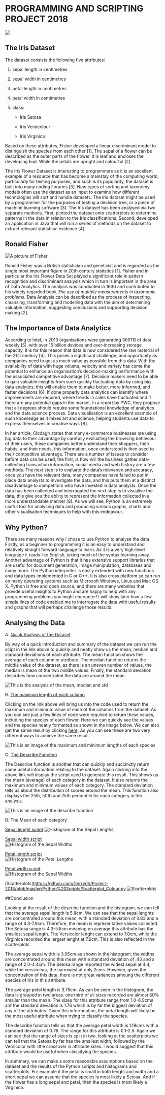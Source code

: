    # **PROGRAMMING AND SCRIPTING PROJECT 2018**
   
   ![](Flower2.jpg)
   
   ## The Iris Dataset

The dataset consists the following five attributes:
   1. sepal length in centimetres 
   2. sepal width in centimetres 
   3. petal length in centimetres 
   4. petal width in centimetres 
   5. class: 
   
      + Iris Setosa
      
      + Iris Versicolour  
      
      + Iris Virginica
      
Based on these attributes, Fisher developed a linear discriminant model to distinguish the species from each other [1]. The sepal of a flower can be described as the outer parts of the flower, it is leaf and encloses the developing bud. While the petals are upright and colourful [2]. 

The Iris Flower Dataset is interesting to programmers as it is an excellent example of a resource that has become a mainstay of the computing world, particularly for testing purposes, and such is its popularity, the dataset is built into many coding libraries [3]. New types of sorting and taxonomy models often use the dataset as an input to examine how different technologies will sort and handle datasets. The Iris dataset might be used by a programmer for the purposes of testing a decision tree, or a piece of machine learning software [3]. The Iris dataset has been analysed via two separate methods. First, plotted the dataset onto scatterplots to determine patterns in the data in relation to the Iris classifications. Second, developed an application in Java that will run a series of methods on the dataset to extract relevant statistical evidence [4].

   
## Ronald Fisher 
   
   ![A picture of Fisher](Fisher2.jpg)  
   
Ronald Fisher was a British statistician and geneticist and is regarded as the single most important figure in 20th century statistics [1]. Fisher and in particular the Iris Flower Data Set played a significant role in pattern recognition and discriminant analysis which in turn is important in the area of Data Analytics. The analysis was conducted in 1936 and contributed to his widely regarded book *The use of multiple measurements in taxonomic problems*. Data Analysis can be described as the process of inspecting, cleansing, transforming and modelling data with the aim of determining valuable information, suggesting conclusions and supporting decision making [2].

      

## The Importance of Data Analytics 
According to Intel, in 2013 organisations were generating 300TB of data weekly [5], with over 15 billion devices and ever-increasing storage capacity, it is for this reason that data is now considered the raw material of the 21st century [6]. This poses a significant challenge, and opportunity as companies need to get as much value as possible from this data. With the availability of data with huge volume, velocity and variety has come the potential to enhance an organisation’s decision-making performance with the associated competitive advantage [7]. Decision makers need to be able to gain valuable insights from such quickly fluctuating data by using big data analytics; this will enable them to make better, more informed, and faster decisions [6]. If done properly data analytics can identify where improvements are required, where trends in sales have fluctuated and if there are any potential gaps in the market. In a report by PWC, they propose that all degrees should require some foundational knowledge of analytics and the data science process. Data visualisation is an excellent example of such knowledge as it mixes art and science, helping students use data to express themselves in creative ways [8].   

In her article, Clodagh states that many e-commerce businesses are using big data to their advantage by carefully evaluating the browsing behaviour of their users, these companies better understand their shoppers, their habits, and their needs, this information, once understood is then used to their competitive advantage. There are a number of issues to consider before data can be used, the first, is how will the business gather data- collecting transaction information, social media and web history are a few methods. The next step is to evaluate the data’s relevance and accuracy, once you have the relevant data, many companies have failed to put in place data analysts to investigate the data, and this puts them at a distinct disadvantage to competitors who have invested in data analysts. Once the data has been collected and interrogated the next step is to visualise the data, this give you the ability to represent the information collected in a more understandable manner [9]. As we will see, Python is an extremely useful tool for analysing data and producing various graphs, charts and other visualisation techniques to help with this endeavour.

## Why Python?

There are many reasons why I chose to use Python to analyse the data. Firstly, as a beginner to programming it is an easy to understand and relatively straight forward language to learn. As it is a very high-level language it reads like English, taking much of the syntax learning away. Another advantage of Python is that it has extensive support libraries that are useful for document generation, image manipulation, databases and many more. The Python interpreter is easily extended with new functions and data types implemented in C or C++. It is also cross platform so can run on many operating systems such as Microsoft Windows, Linus and Mac OS X. Python is free and open source, and there are many websites that provide useful insights to Python and are happy to help with any programming problems you might encounter! I will show later how a few simple lines of code enabled me to interrogate the data with useful results and graphs that will perhaps challenge those results.


## Analysing the Data

A. [Quick Analysis of the Dataset](https://github.com/Gerrydh/Project-2018/blob/master/Python%20Scripts/QuickAnalysis.py)

  By way of a quick introduction and summary of the dataset we can run the scipt in the link above to quickly and neatly show us the mean, median and standard deviations of each attribute. The mean function shows the average of each column or atrribute. The median function returns the middle value of the dataset, as there is an uneven number of values, the median is mean of the two middle values. Finally, the standard deviation describes how concentrated the data are around the mean. 
  
  ![This is the analysis of the mean, median and std](QuickAnalysis2.GIF)

B. [The maximun length of each column](https://github.com/Gerrydh/Project-2018/blob/master/Python%20Scripts/Max%20and%20Min%20by%20species.py)

Clicking on the link above will bring us into the code used to return the maximum and minimum value of each of the columns from the dataset. As you can see just a few lines of code were required to return these values, including the species of each flower. Here we can quickly see the values and the species neatly formatted as shown in the image below. We can also get the same result by clicking [here](https://github.com/Gerrydh/Project-2018/edit/master/Python%20Scripts/Min%20&%20Max%20Sepal%20Lengths.py). As you can see these are two very different ways to achieve the same result.

 ![This is an image of the maximum and minimum lengths of each species](MaxMin.GIF) 
 
 C. [The Describe Function](https://github.com/Gerrydh/Project-2018/blob/master/Python%20Scripts/Describe.py)
 
The Describe function is another that can quickly and succinctly return some useful information relating to the dataset. Again clicking into the above link will display the script used to generate this result. This shows us the mean (average) of each category in the dataset. It also returns the maximum and minimum values of each category. The standard deviation tells us about the distribution of scores around the mean. This function also displays the 25th, 50th and 75th percentile for each category in the analysis.
 
 ![This is an image of the describe function](Describe.GIF)
 
 D. The Mean of each category
 
 
[Sepal lenght script](https://github.com/Gerrydh/Project-2018/blob/master/Python%20Scripts/Meanseplen.py)
![Histogram of the Sepal Lengths](SepalLegths.png) 
 
 
[Sepal width script](https://github.com/Gerrydh/Project-2018/blob/master/Python%20Scripts/Meansepwid.py)  
![Histogram of the Sepal Widths](SepalWidths.png) 

   
[Petal length script](https://github.com/Gerrydh/Project-2018/blob/master/Python%20Scripts/Meanpetlen.py)   
![Histogram of the Petal Lengths](PetalLengths.png) 
   
   
[Petal width script](https://github.com/Gerrydh/Project-2018/blob/master/Python%20Scripts/Meanpetwid.py)   
![Histogram of the Sepal Widths](PetalWidths.png) 

   
[Scatterplots](https://github.com/Gerrydh/Project-2018/blob/master/Python%20Scripts/Scatterplot_Colour.py 
![Scatterplots](Scatterplots_colour.GIF)


##Conclusion

Looking at the result of the describe function and the histogram, we can tell that the average sepal length is 5.8cm. We can see that the sepal lenghts are concentrated around this mean, with a standard deviation of 0.83 and a range of 4.3-7.9cm. Therefore, the mean is representative values collected. The Setosa range is 4.3-5.8cm meaning on average this attribute has the smallest sepal length. The Versicolor lenght can extend to 7.0cm, while the Virginica recorded the largest lenght at 7.9cm. This is also reflected in the scatterplots.

The average sepal width is 3.05cm as shown in the histogram, the widths are concentrated around this mean with a standard deviation of .43 and a range of 2.0-4.4cm. The Setosa range reported the widest sepal at 4.4, while the versicolour, the narrowest at only 2cms. However, given the concentration of this data, there is not great variances amoung the different species of Iris in this attribute.
   
The average petal length is 3.75cm. As can be seen in the histogram, the data is grouped in two areas. one third of all sizes recorded are almost 50% smaller than the mean. The sizes for this attribute range from 1.0-6.9cms anf the standard deviation is 1.76 which is by far the biggest deviation of any of the attributes. Given this informnation, the petal length will likely be the most useful attribute when trying to classify the species.

The describe function tells us that the average petal width is 1.19cms with a standard deviation of 0.76. The range for this attribute is 0.1-2.5. Again we can see that the range of sizes is split in two. looking at the scatterplots we can tell that the Setosa by far has the smallest width, followed by the Versicolor with little crossover in attribute sizes. I would suggest that this attribute would be useful when classifying the species. 

In summary, we can make a some reasonable assumptions based on the dataset and the results of the Python scripts and histograms and scatterplots. For example if the petal is small in both lenght and width and a short sepal we can assume that the species is most likely a Setosa. And if the flower has a long sepal and petal, then the species is most likely a Virginica.



